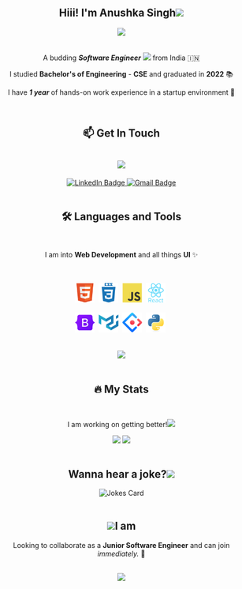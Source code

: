## <div align="center">Hiii! I'm Anushka Singh<img src="https://media.tenor.com/ZZu2QC-efdUAAAAi/cute-cat-white.gif" width="30px"/></div>

<div id="header" align="center">
  <img src="https://media.giphy.com/media/v1.Y2lkPTc5MGI3NjExZHNkbjV1NDIwb29zYmZtYTkxbXc3cGdscTU2ZWxoaHFyOGxvMmZvdyZlcD12MV9pbnRlcm5hbF9naWZfYnlfaWQmY3Q9Zw/Vbtc9VG51NtzT1Qnv1/giphy.gif" width="300"/>
</div>

<br/>

<div  align="center">
  <p>A budding <i><strong>Software Engineer</strong></i> <img src="https://media.giphy.com/media/WUlplcMpOCEmTGBtBW/giphy.gif" width="30"> from India 🇮🇳</p> 
  <p>I studied <strong>Bachelor's of Engineering</strong> - <strong>CSE</strong> and graduated in <strong>2022</strong> 📚</p>
  <p>I have <i><strong>1 year</strong></i> of hands-on work experience in a startup environment 💪</p>
</div>

<br/>

## <div align="center"> :mailbox: Get In Touch</div>
<br/>

<div align="center" >
  <img src="https://media1.tenor.com/m/kAGDu_nGwNYAAAAC/hold-me-buffering.gif" width="350"/>
  <br/>
  <br/>
  <a href="https://www.linkedin.com/in/anushka-21/">
    <img src="https://img.shields.io/badge/LinkedIn-blue?style=for-the-badge&logo=linkedin&logoColor=white" alt="LinkedIn Badge" height="30" width="100"/>
  </a>
  <a href="mailto:anushkasingh801@gmail.com">
    <img src="https://img.shields.io/badge/Gmail-red?style=for-the-badge&logo=gmail&logoColor=white" alt="Gmail Badge" height="30" width="90"/>
  </a>
</div>
<br/>

<!--
<div align="center">
  <img  src="https://komarev.com/ghpvc/?username=kleiry20&style=flat-square&color=blue" alt=""/>
</div>
-->


## <div align="center"> :hammer_and_wrench: Languages and Tools</div>

<br/>


<div align="center">
  <p>I am into <strong>Web Development</strong> and all things <strong>UI</strong> ✨</p>
  <br/>
  <br/>
  <div align="center">
    <img src="https://github.com/devicons/devicon/blob/master/icons/html5/html5-original.svg" title="HTML5" alt="HTML" width="40" height="40"/>&nbsp;
    <img src="https://github.com/devicons/devicon/blob/master/icons/css3/css3-plain-wordmark.svg"  title="CSS3" alt="CSS" width="40" height="40"/>&nbsp;
    <img src="https://github.com/devicons/devicon/blob/master/icons/javascript/javascript-original.svg" title="JavaScript" alt="JavaScript" width="40" height="40"/>&nbsp;
    <img src="https://github.com/devicons/devicon/blob/master/icons/react/react-original-wordmark.svg" title="React" alt="React" width="40" height="40"/>&nbsp;
  </div>
  <br/>
  <div>
    <img src="https://github.com/devicons/devicon/blob/master/icons/bootstrap/bootstrap-original.svg" title="Bootstrap" alt="Bootstrap" width="40" height="40"/>&nbsp;
    <img src="https://github.com/devicons/devicon/blob/master/icons/materialui/materialui-original.svg" title="Material UI" alt="Material UI" width="40" height="40"/>&nbsp;
    <img src="https://github.com/devicons/devicon/blob/master/icons/antdesign/antdesign-original.svg" title="Ant Design" alt="Ant Design" width="40" height="40"/>&nbsp;
    <img src="https://github.com/devicons/devicon/blob/master/icons/python/python-original.svg" title="Python" alt="Python" width="40" height="40"/>&nbsp;
  </div>
  <br/>
  <br/>
</div>

<div align="center">
  <img src="https://media1.tenor.com/m/iAy-KwJB1DkAAAAC/typing.gif" width="350"/>
</div>
<br/>

## <div align="center"> :fire: My Stats</div>

<br/>
<p align="center">I am working on getting better!<img src="https://media.tenor.com/2m5dpVF8I4AAAAAj/ok.gif" width="50px" /></p>

<div align="center">
  <img src="http://github-readme-streak-stats.herokuapp.com?user=kleiry20&theme=tokyonight" height="230px">
  <img src="https://github-readme-stats.vercel.app/api/top-langs/?username=kleiry20&theme=tokyonight" height="230px"/>
</div>
<br/> 


## <div align="center">Wanna hear a joke?<img src="https://camo.githubusercontent.com/f78d6a4f33cf75bf962fb1159d6278e3af05dfce113be61dd663c20802943e44/68747470733a2f2f632e74656e6f722e636f6d2f534f564d53586d5742316b41414141692f746f6e792d737461722d6a756d70696e672e676966" width="30px" /></div>

<div align="center">
  <img src="https://readme-jokes.vercel.app/api" alt="Jokes Card" />
</div>
<br/>

## <div align="center"> <img src="https://media.tenor.com/9k7CtFaopkcAAAAj/grogu-baby-yoda.gif" width="50px"/>I am</div>
<p align="center">
  Looking to collaborate as a <strong>Junior Software Engineer</strong> and can join <i>immediately.</i> 👯 
</p>
<br/>
<div align="center" width="100%">
  <img src="https://user-images.githubusercontent.com/74038190/212284158-e840e285-664b-44d7-b79b-e264b5e54825.gif"/>
</div>



<!--
**kleiry20/kleiry20** is a ✨ _special_ ✨ repository because its `README.md` (this file) appears on your GitHub profile.

Here are some ideas to get you started:

- 🔭 I’m currently working on ...
- 🌱 I’m currently learning ...
- 👯 I’m looking to collaborate on ...
- 🤔 I’m looking for help with ...
- 💬 Ask me about ...
- 📫 How to reach me: ...
- 😄 Pronouns: ...
- ⚡ Fun fact: ...
-->
